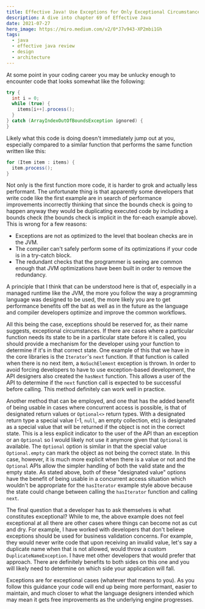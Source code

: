 ```yaml
---
title: Effective Java! Use Exceptions for Only Exceptional Circumstances
description: A dive into chapter 69 of Effective Java
date: 2021-07-27
hero_image: https://miro.medium.com/v2/0*J7v943-XP2mbi1Gh
tags:
  - java
  - effective java review
  - design
  - architecture
---
```


At some point in your coding career you may be unlucky enough to encounter code that looks somewhat like the following:

```java
try {
  int i = 0;
  while (true) {
    items[i++].process();
  }
} catch (ArrayIndexOutOfBoundsException ignored) {
}
```

Likely what this code is doing doesn't immediately jump out at you, especially compared to a similar function that performs the same function written like this:

```java
for (Item item : items) {
  item.process();
}
```

Not only is the first function more code, it is harder to grok and actually less performant. The unfortunate thing is that apparently some developers that write code like the first example are in search of performance improvements incorrectly thinking that since the bounds check is going to happen anyway they would be duplicating executed code by including a bounds check (the bounds check is implicit in the for-each example above). This is wrong for a few reasons:

* Exceptions are not as optimized to the level that boolean checks are in the JVM.
* The compiler can't safely perform some of its optimizations if your code is in a try-catch block.
* The redundant checks that the programmer is seeing are common enough that JVM optimizations have been built in order to remove the redundancy.

A principle that I think that can be understood here is that of, especially in a managed runtime like the JVM, the more you follow the way a programming language was designed to be used, the more likely you are to get performance benefits off the bat as well as in the future as the language and compiler developers optimize and improve the common workflows. 

All this being the case, exceptions should be reserved for, as their name suggests, exceptional circumstances. If there are cases where a particular function needs its state to be in a particular state before it is called, you should provide a mechanism for the developer using your function to determine if it's in that correct state. One example of this that we have in the core libraries is the `Iterator`'s `next` function. If that function is called when there is no next item, a `NoSuchElement` exception is thrown. In order to avoid forcing developers to have to use exception-based development, the API designers also created the `hasNext` function. This allows a user of the API to determine if the `next` function call is expected to be successful before calling. This method definitely can work well in practice.

Another method that can be employed, and one that has the added benefit of being usable in cases where concurrent access is possible, is that of designated return values or `Optional<>` return types. With a designated return type a special value (-1, `null`, an empty collection, etc) is designated as a special value that will be returned if the object is not in the correct state. This is a less explicit indicator to the user of the API than an exception or an `Optional` so I would likely not use it anymore given that `Optional` is available. The `Optional` option is similar in that the special value `Optional.empty` can mark the object as not being the correct state. In this case, however, it is much more explicit when there is a value or not and the `Optional` APIs allow the simpler handling of both the valid state and the empty state. As stated above, both of these "designated value" options have the benefit of being usable in a concurrent access situation which wouldn't be appropriate for the `hasIterator` example style above because the state could change between calling the `hasIterator` function and calling `next`.

The final question that a developer has to ask themselves is what constitutes exceptional? While to me, the above example does not feel exceptional at all there are other cases where things can become not as cut and dry. For example, I have worked with developers that don't believe exceptions should be used for business validation concerns. For example, they would never write code that upon receiving an invalid value, let's say a duplicate name when that is not allowed, would throw a custom `DuplicateNameException`. I have met other developers that would prefer that approach. There are definitely benefits to both sides on this one and you will likely need to determine on which side your application will fall. 

Exceptions are for exceptional cases (whatever that means to you). As you follow this guidance your code will end up being more performant, easier to maintain, and much closer to what the language designers intended which may mean it gets free improvements as the underlying engine progresses. 